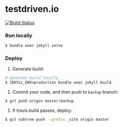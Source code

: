# testdriven.io

[![Build Status](https://travis-ci.org/testdrivenio/test-driven.svg?branch=backup)](https://travis-ci.org/testdrivenio/test-driven)

### Run locally

```sh
$ bundle exec jekyll serve
```

### Deploy

1. Generate build:

  ```sh
  # generate build locally
  $ JEKYLL_ENV=production bundle exec jekyll build
  ```

1. Commit your code, and then push to `backup` branch:

  ```sh
  $ git push origin master:backup
  ```

1. If travis build passes, deploy:

  ```sh
  $ git subtree push --prefix _site origin master
  ```
